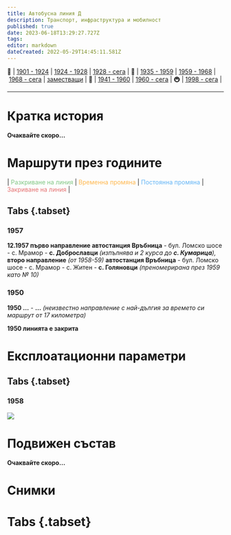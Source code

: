 ```yaml
---
title: Автобусна линия Д
description: Транспорт, инфраструктура и мобилност
published: true
date: 2023-06-18T13:29:27.727Z
tags: 
editor: markdown
dateCreated: 2022-05-29T14:45:11.581Z
---
```


🚋 | [1901 - 1924](/bg/public-transport/tram-routes-1901-1924) | [1924 - 1928](/bg/public-transport/tram-routes-1924-1928) | [1928 - сега](/bg/public-transport/tram-routes-1928-sega) | 🚌 | [1935 - 1959](/bg/public-transport/bus-routes-1935-1959) | [1959 - 1968](/bg/public-transport/bus-routes-1959-1968) | [1968 - сега](/bg/public-transport/bus-routes-1968-sega) | [заместващи](/bg/public-transport/bus-routes-replacement-services) | 🚎 | [1941 - 1960](/bg/public-transport/trolleybus-routes-1941-1960) | [1960 - сега](/bg/public-transport/trolleybus-routes-1960-sega) | 🚇 | [1998 - сега](/bg/public-transport/metro-routes) |

---

# Кратка история

**Очаквайте скоро…**


# Маршрути през годините
| <span style="color:#81C784">Разкриване на линия</span> | <span style="color:#FFB74D">Временна промяна</span> | <span style="color:#64B5F6">Постоянна промяна</span> | <span style="color:#E57373">Закриване на линия</span> |


## Tabs {.tabset}

### 1957
**12.1957 първо направление автостанция Връбница** - бул. Ломско шосе - с. Мрамор - **с. Доброславци** *(изпълнява и 2 курса до **с. Кумарица**),* **второ направление** *(от 1958-59)* **автостанция Връбница** - бул. Ломско шосе - с. Мрамор - с. Житен - **с. Голяновци** *(преномерирана през 1959 като № 10)*

### 1950
**1950 …** - **…** *(неизвестно направление с най-дългия за времето си маршрут от 17 километра)*

**1950 линията е закрита**





# Експлоатационни параметри

## Tabs {.tabset}
### 1958
<img src="https://drive.google.com/uc?id=1EI83hdc6-ZdRxXpXAk85h6QJ9SZzFyuH">

# **Подвижен състав**

**Очаквайте скоро…**

# Снимки
  
# Tabs {.tabset}

